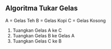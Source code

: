 ## Algoritma Tukar Gelas

A = Gelas Teh
B = Gelas Kopi
C = Gelas Kosong
1. Tuangkan Gelas A ke C
2. Tuangkan Gelas B ke Gelas A
3. Tuangkan Gelas C ke B
